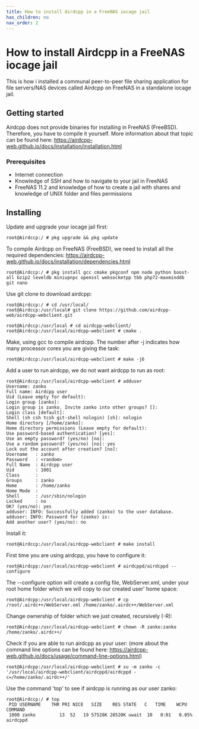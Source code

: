 ```yaml
---
title: How to install Airdcpp in a FreeNAS iocage jail
has_children: no
nav_order: 2
---
```


# How to install Airdcpp in a FreeNAS iocage jail
This is how i installed a communal peer-to-peer file sharing application for file servers/NAS devices called Airdcpp on FreeNAS in a standalone iocage jail.

## Getting started
Airdcpp does not provide binaries for installing in FreeNAS (FreeBSD). Therefore, you have to compile it yourself. More information about that topic can be found here: https://airdcpp-web.github.io/docs/installation/installation.html

### Prerequisites
* Internet connection
* Knowledge of SSH and how to navigate to your jail in FreeNAS
* FreeNAS 11.2 and knowledge of how to create a jail with shares and knowledge of UNIX folder and files permissions

## Installing
Update and upgrade your iocage jail first:
```
root@Airdccp:/ # pkg upgrade && pkg update
```
To compile Airdcpp on FreeNAS (FreeBSD), we need to install all the required dependencies: 
https://airdcpp-web.github.io/docs/installation/dependencies.html
``` 
root@Airdccp:/ # pkg install gcc cmake pkgconf npm node python boost-all bzip2 leveldb miniupnpc openssl websocketpp tbb php72-maxminddb git nano 
```

Use git clone to download airdcpp:
```
root@Airdccp:/ # cd /usr/local/
root@Airdccp:/usr/local# git clone https://github.com/airdcpp-web/airdcpp-webclient.git

root@Airdccp:/usr/local # cd airdcpp-webclient/
root@Airdccp:/usr/local/airdcpp-webclient # cmake .
```

Make, using gcc to compile airdcpp. The number after -j indicates how many processor cores you are giving the task:
```
root@Airdccp:/usr/local/airdcpp-webclient # make -j6
```

Add a user to run airdcpp, we do not want airdcpp to run as root:
```
root@Airdccp:/usr/local/airdcpp-webclient # adduser
Username: zanko
Full name: Airdcpp user
Uid (Leave empty for default): 
Login group [zanko]: 
Login group is zanko. Invite zanko into other groups? []: 
Login class [default]: 
Shell (sh csh tcsh git-shell nologin) [sh]: nologin
Home directory [/home/zanko]: 
Home directory permissions (Leave empty for default): 
Use password-based authentication? [yes]: 
Use an empty password? (yes/no) [no]: 
Use a random password? (yes/no) [no]: yes
Lock out the account after creation? [no]: 
Username   : zanko
Password   : <random>
Full Name  : Airdcpp user
Uid        : 1001
Class      : 
Groups     : zanko 
Home       : /home/zanko
Home Mode  : 
Shell      : /usr/sbin/nologin
Locked     : no
OK? (yes/no): yes
adduser: INFO: Successfully added (zanko) to the user database.
adduser: INFO: Password for (zanko) is: 
Add another user? (yes/no): no
```
Install it:
```
root@Airdccp:/usr/local/airdcpp-webclient # make install
```
First time you are using airdcpp, you have to configure it:
```
root@Airdcpp:/usr/local/airdcpp-webclient # airdcppd/airdcppd --configure
```
The --configure option will create a config file, WebServer.xml, under your root home folder which we will copy to our created user' home space:
```
root@Airdcpp:/usr/local/airdcpp-webclient # cp /root/.airdc++/WebServer.xml /home/zanko/.airdc++/WebServer.xml
```
Change ownership of folder which we just created, recursively (-R):
```
root@Airdcpp:/usr/local/airdcpp-webclient # chown -R zanko:zanko /home/zanko/.airdc++/
```
Check if you are able to run airdcpp as your user: (more about the command line options can be found here: https://airdcpp-web.github.io/docs/usage/command-line-options.html)
```
root@Airdcpp:/usr/local/airdcpp-webclient # su -m zanko -c '/usr/local/airdcpp-webclient/airdcppd/airdcppd -c=/home/zanko/.airdc++/'

```
Use the command 'top' to see if airdcpp is running as our user zanko:
```
root@Airdccp:/ # top
 PID USERNAME    THR PRI NICE   SIZE    RES STATE   C   TIME    WCPU COMMAND
 1000 zanko         13  52   19 57528K 28520K uwait  10   0:01   0.05% airdcppd
```

